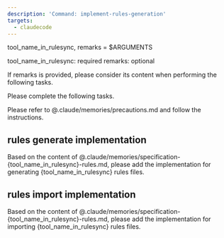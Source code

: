 ```yaml
---
description: 'Command: implement-rules-generation'
targets:
  - claudecode
---
```


tool_name_in_rulesync, remarks = $ARGUMENTS

tool_name_in_rulesync: required
remarks: optional

If remarks is provided, please consider its content when performing the following tasks.

Please complete the following tasks.

Please refer to @.claude/memories/precautions.md and follow the instructions.

## rules generate implementation

Based on the content of @.claude/memories/specification-{tool_name_in_rulesync}-rules.md, please add the implementation for generating {tool_name_in_rulesync} rules files.

## rules import implementation

Based on the content of @.claude/memories/specification-{tool_name_in_rulesync}-rules.md, please add the implementation for importing {tool_name_in_rulesync} rules files.